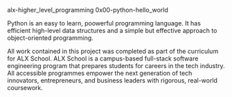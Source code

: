 alx-higher_level_programming
0x00-python-hello_world

Python is an easy to learn, poowerful programming language. It has efficient high-level data structures and a simple but effective approach to object-oriented programming.

All work contained in this project was completed as part of the curriculum for ALX School. ALX School is a campus-based full-stack software engineering program that prepares students for careers in the tech industry. All accessible programmes empower the next generation of tech innovators, entrepreneurs, and business leaders with rigorous, real-world coursework.
